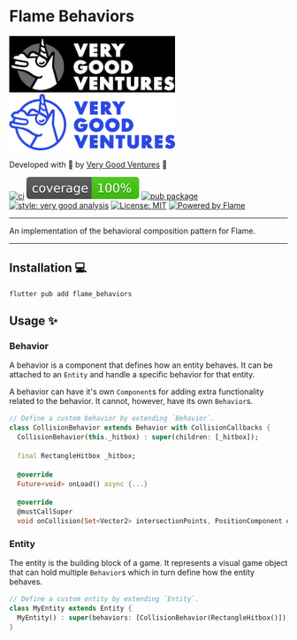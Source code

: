 # Flame Behaviors

[![Very Good Ventures][logo_white]][very_good_ventures_link_dark]
[![Very Good Ventures][logo_black]][very_good_ventures_link_light]

Developed with 💙 by [Very Good Ventures][very_good_ventures_link] 🦄

[![ci][ci_badge]][ci_link]
[![coverage][coverage_badge]][ci_link]
[![pub package][pub_badge]][pub_link]
[![style: very good analysis][very_good_analysis_badge]][very_good_analysis_link]
[![License: MIT][license_badge]][license_link]
[![Powered by Flame][flame_badge_link]]([flame_link])

---

An implementation of the behavioral composition pattern for Flame.

---

## Installation 💻

```
flutter pub add flame_behaviors
```

## Usage ✨

### Behavior

A behavior is a component that defines how an entity behaves. It can be attached to an `Entity` and handle a specific behavior for that entity.

A behavior can have it's own `Component`s for adding extra functionality related to the behavior. It cannot, however, have its own `Behavior`s.

```dart
// Define a custom behavior by extending `Behavior`.
class CollisionBehavior extends Behavior with CollisionCallbacks {
  CollisionBehavior(this._hitbox) : super(children: [_hitbox]);

  final RectangleHitbox _hitbox;

  @override
  Future<void> onLoad() async {...}

  @override
  @mustCallSuper
  void onCollision(Set<Vector2> intersectionPoints, PositionComponent other) {...}
```

### Entity

The entity is the building block of a game. It represents a visual game object that can hold multiple `Behavior`s which in turn define how the entity behaves.

```dart
// Define a custom entity by extending `Entity`.
class MyEntity extends Entity {
  MyEntity() : super(behaviors: [CollisionBehavior(RectangleHitbox()]);
}
```

[ci_badge]: https://github.com/VeryGoodOpenSource/flame_behaviors/workflows/flame_behaviors/badge.svg
[ci_link]: https://github.com/VeryGoodOpenSource/flame_behaviors/actions
[coverage_badge]: https://raw.githubusercontent.com/VeryGoodOpenSource/flame_behaviors/main/coverage_badge.svg
[license_badge]: https://img.shields.io/badge/license-MIT-blue.svg
[license_link]: https://opensource.org/licenses/MIT
[logo_black]: https://raw.githubusercontent.com/VGVentures/very_good_brand/main/styles/README/vgv_logo_black.png#gh-light-mode-only
[logo_white]: https://raw.githubusercontent.com/VGVentures/very_good_brand/main/styles/README/vgv_logo_white.png#gh-dark-mode-only
[pub_badge]: https://img.shields.io/pub/v/flame_behaviors.svg
[pub_link]: https://pub.dartlang.org/packages/flame_behaviors
[very_good_analysis_badge]: https://img.shields.io/badge/style-very_good_analysis-B22C89.svg
[very_good_analysis_link]: https://pub.dev/packages/very_good_analysis
[very_good_ventures_link]: https://verygood.ventures/?utm_source=github&utm_medium=banner&utm_campaign=CLI
[very_good_ventures_link_dark]: https://verygood.ventures/?utm_source=github&utm_medium=banner&utm_campaign=CLI#gh-dark-mode-only
[very_good_ventures_link_light]: https://verygood.ventures/?utm_source=github&utm_medium=banner&utm_campaign=CLI#gh-light-mode-only
[flame_badge_link]: https://img.shields.io/badge/Powered%20by-%F0%9F%94%A5-orange.svg
[flame_link]: https://flame-engine.org
